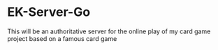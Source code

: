 # EK-Server-Go
This will be an authoritative server for the online play of my card game project based on a famous card game
